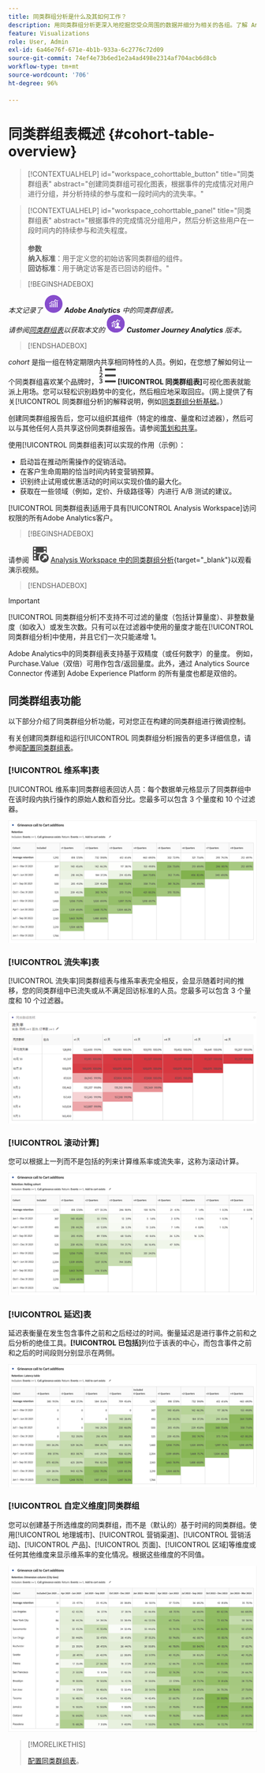 ```yaml
---
title: 同类群组分析是什么及其如何工作？
description: 用同类群组分析更深入地挖掘您受众周围的数据并细分为相关的各组。了解 Analysis Workspace 中的同类群组分析。
feature: Visualizations
role: User, Admin
exl-id: 6a46e76f-671e-4b1b-933a-6c2776c72d09
source-git-commit: 74ef4e73b6ed1e2a4ad498e2314af704acb6d8cb
workflow-type: tm+mt
source-wordcount: '706'
ht-degree: 96%

---
```


# 同类群组表概述 {#cohort-table-overview}


<!-- markdownlint-disable MD034 -->

>[!CONTEXTUALHELP]
>id="workspace_cohorttable_button"
>title="同类群组表"
>abstract="创建同类群组可视化图表，根据事件的完成情况对用户进行分组，并分析持续的参与度和一段时间内的流失率。"

<!-- markdownlint-enable MD034 -->

<!-- markdownlint-disable MD034 -->

>[!CONTEXTUALHELP]
>id="workspace_cohorttable_panel"
>title="同类群组表"
>abstract="根据事件的完成情况分组用户，然后分析这些用户在一段时间内的持续参与和流失程度。<br/><br/>**参数&#x200B;**<br/>**纳入标准**：用于定义您的初始访客同类群组的组件。<br/>**回访标准**：用于确定访客是否已回访的组件。"

<!-- markdownlint-enable MD034 -->


>[!BEGINSHADEBOX]

_本文记录了_ ![AdobeAnalytics](/help/assets/icons/AdobeAnalytics.svg) _&#x200B;**Adobe Analytics** 中的同类群组表。_<br/>_请参阅[同类群组表](https://experienceleague.adobe.com/zh-hans/docs/analytics-platform/using/cja-workspace/visualizations/cohort-table/cohort-analysis)以获取本文的_ ![CustomerJourneyAnalytics](/help/assets/icons/CustomerJourneyAnalytics.svg) _&#x200B;**Customer Journey Analytics** 版本。_

>[!ENDSHADEBOX]



*cohort* 是指一组在特定期限内共享相同特性的人员。例如，在您想了解如何让一个同类群组喜欢某个品牌时，![TextNumbered](/help/assets/icons/TextNumbered.svg) **[!UICONTROL 同类群组表]**&#x200B;可视化图表就能派上用场。您可以轻松识别趋势中的变化，然后相应地采取回应。（网上提供了有关[!UICONTROL 同类群组分析]的解释说明，例如[同类群组分析基础](https://en.wikipedia.org/wiki/Cohort_analysis)。）

创建同类群组报告后，您可以组织其组件（特定的维度、量度和过滤器），然后可以与其他任何人员共享这份同类群组报告。请参阅[策划和共享](/help/analyze/analysis-workspace/curate-share/curate.md)。

使用[!UICONTROL 同类群组表]可以实现的作用（示例）：

* 启动旨在推动所需操作的促销活动。
* 在客户生命周期的恰当时间内转变营销预算。
* 识别终止试用或优惠活动的时间以实现价值的最大化。
* 获取在一些领域（例如，定价、升级路径等）内进行 A/B 测试的建议。

[!UICONTROL 同类群组表]适用于具有[!UICONTROL Analysis Workspace]访问权限的所有Adobe Analytics客户。


>[!BEGINSHADEBOX]

请参阅 ![VideoCheckedOut](/help/assets/icons/VideoCheckedOut.svg) [Analysis Workspace 中的同类群组分析](https://video.tv.adobe.com/v/23990/?quality=12&learn=on){target="_blank"}以观看演示视频。

>[!ENDSHADEBOX]


>[!IMPORTANT]
>
>[!UICONTROL 同类群组分析]不支持不可过滤的量度（包括计算量度）、非整数量度（如收入）或发生次数。只有可以在过滤器中使用的量度才能在[!UICONTROL 同类群组分析]中使用，并且它们一次只能递增 1。

Adobe Analytics中的同类群组表支持基于双精度（或任何数字）的量度。 例如，Purchase.Value（双倍）可用作包含/返回量度。此外，通过 Analytics Source Connector 传递到 Adobe Experience Platform 的所有量度也都是双倍的。

## 同类群组表功能

以下部分介绍了同类群组分析功能，可对您正在构建的同类群组进行微调控制。

有关创建同类群组和运行[!UICONTROL 同类群组分析]报告的更多详细信息，请参阅[配置同类群组表](/help/analyze/analysis-workspace/visualizations/cohort-table/t-cohort.md)。

### [!UICONTROL 维系率]表

[!UICONTROL 维系率]同类群组表回访人员：每个数据单元格显示了同类群组中在该时段内执行操作的原始人数和百分比。您最多可以包含 3 个量度和 10 个过滤器。

![维系率同类群组报告显示了同类群组中的人员单位和百分比。](assets/retention-report.png)

### [!UICONTROL 流失率]表

[!UICONTROL 流失率]同类群组表与维系率表完全相反，会显示随着时间的推移，您的同类群组中已流失或从不满足回访标准的人员。您最多可以包含 3 个量度和 10 个过滤器。

![流失率表显示了不符合同类群组回访标准的人员单位和百分比。](assets/churn-report.png)

### [!UICONTROL 滚动计算]

您可以根据上一列而不是包括的列来计算维系率或流失率，这称为滚动计算。

![同类群组维系率报告显示了基于上一列数据的计算结果。](assets/retention-report-rolling.png)

### [!UICONTROL 延迟]表

延迟表衡量在发生包含事件之前和之后经过的时间。衡量延迟是进行事件之前和之后分析的绝佳工具。**[!UICONTROL 已包括]**&#x200B;列位于该表的中心，而包含事件之前和之后的时间段则分别显示在两侧。

![同类群组报告显示了发生事件之前和之后经过的时间。](assets/retention-report-latency.png)

### [!UICONTROL 自定义维度]同类群组

您可以创建基于所选维度的同类群组，而不是（默认的）基于时间的同类群组。使用[!UICONTROL 地理城市]、[!UICONTROL 营销渠道]、[!UICONTROL 营销活动]、[!UICONTROL 产品]、[!UICONTROL 页面]、[!UICONTROL 区域]等维度或任何其他维度来显示维系率的变化情况。根据这些维度的不同值。

![同类群组报告显示具有选定维度的自定义报告，而不是默认的基于时间的同类群组。](assets/retention-dimensions.png)

>[!MORELIKETHIS]
>
>[配置同类群组表](/help/analyze/analysis-workspace/visualizations/cohort-table/t-cohort.md)。
>



<!--
A *`cohort`* is a group of people sharing common characteristics over a specified period. [!UICONTROL Cohort Analysis] is useful, for example, when you want to learn how a cohort engages with a brand. You can easily spot changes in trends, then respond accordingly. (Explanations of [!UICONTROL Cohort Analysis] are available on the web, such as at [Cohort Analysis 101](https://en.wikipedia.org/wiki/Cohort_analysis).)

After creating a cohort report, you can curate its components (specific dimensions, metrics, and segments), then share the cohort report with anyone. See [Curate and Share](/help/analyze/analysis-workspace/curate-share/curate.md).

Examples of what you can do with [!UICONTROL Cohort Analysis]:

* Launch campaigns designed to spur a desired action.
* Shift marketing budget at exactly the right time in the customer lifecycle.
* Recognize when to end a trial or an offer, in order to maximize value.
* Gain ideas for A/B testing in areas such as pricing, upgrade path, and so on.

[!UICONTROL Cohort Analysis] is available for all Adobe Analytics customers with access rights to [!UICONTROL Analysis Workspace].


>[!BEGINSHADEBOX]

See ![VideoCheckedOut](/help/assets/icons/VideoCheckedOut.svg) [Cohort analysis in Analysis Workspace](https://video.tv.adobe.com/v/25965?quality=12&learn=on){target="_blank"} for a demo video.

>[!ENDSHADEBOX]

>[!IMPORTANT]
>
>[!UICONTROL Cohort Analysis] does not support non-segmentable metrics (including calculated metrics), non-integer metrics (such as Revenue), or Occurrences. 
>
>Only metrics that can be used in segments can be used in [!UICONTROL Cohort Analysis], and they can only be incremented by >1 at a time. 

## Cohort Analysis capabilities

The following sections describe Cohort Analysis features that allow for fine-tuned control over the cohorts you are building.

For more detailed information about creating a cohort and running a [!UICONTROL Cohort Analysis] report, see [Configure a Cohort Analysis report](/help/analyze/analysis-workspace/visualizations/cohort-table/t-cohort.md).

### [!UICONTROL Retention] Table

A [!UICONTROL Retention] cohort report returns visitors: each data cell shows the raw number and percentage of visitors in the cohort who did the action during that time period. You can include up to 3 metrics and up to 10 segments.

![](assets/retention-report.png)


>[!BEGINSHADEBOX]

See ![VideoCheckedOut](/help/assets/icons/VideoCheckedOut.svg) [Calculate rolling retention](https://video.tv.adobe.com/v/25962?quality=12&learn=on){target="_blank"} for a demo video.

>[!ENDSHADEBOX]



### [!UICONTROL Churn] Table

A [!UICONTROL Churn] cohort is the inverse of a retention table and shows the visitors who fell out or never met the return criteria for your cohort over time. You can include up to 3 metrics and up to 10 segments.

![](assets/churn-report.png)

>[!BEGINSHADEBOX]

See ![VideoCheckedOut](/help/assets/icons/VideoCheckedOut.svg) [Churn analysis](https://video.tv.adobe.com/v/25966?quality=12&learn=on){target="_blank"} for a demo video.

>[!ENDSHADEBOX]


### [!UICONTROL Rolling Calculation]

Lets you calculate retention or churn based on the previous column, not the included column.

![](assets/cohort-rolling-calculation.png)

### [!UICONTROL Latency] Table

Measures the time that has elapsed before and after the inclusion event occurred. This is an excellent tool for pre/post analysis. The **[!UICONTROL Included]** column is in the center of the table and time periods before and after the inclusion event are shown on both sides.

![](assets/cohort-latency.png)

### [!UICONTROL Custom Dimension] Cohort

Create cohorts based on a selected dimension, and not time-based cohorts, which are the default. Use dimensions such as [!UICONTROL marketing channel], [!UICONTROL campaign], [!UICONTROL product], [!UICONTROL page], [!UICONTROL region], or any other dimension in Adobe Analytics to show how retention changes based on the different values of these dimensions.

![](assets/cohort-customizable-cohort-row.png)

-->
